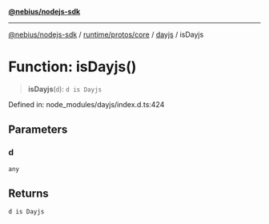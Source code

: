[**@nebius/nodejs-sdk**](../../../../../README.md)

---

[@nebius/nodejs-sdk](../../../../../README.md) / [runtime/protos/core](../../README.md) / [dayjs](../README.md) / isDayjs

# Function: isDayjs()

> **isDayjs**(`d`): `d is Dayjs`

Defined in: node_modules/dayjs/index.d.ts:424

## Parameters

### d

`any`

## Returns

`d is Dayjs`
